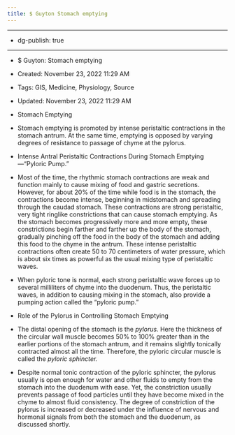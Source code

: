 ```yaml
---
title: $ Guyton Stomach emptying
---
```


- --

- dg-publish: true

- --

- $ Guyton: Stomach emptying

- Created: November 23, 2022 11:29 AM

- Tags: GIS, Medicine, Physiology, Source

- Updated: November 23, 2022 11:29 AM

- Stomach Emptying

- Stomach emptying is promoted by intense peristaltic contractions in the stomach antrum. At the same time, emptying is opposed by varying degrees of resistance to passage of chyme at the pylorus.

- Intense Antral Peristaltic Contractions During Stomach Emptying—“Pyloric Pump.”

- Most of the time, the rhythmic stomach contractions are weak and function mainly to cause mixing of food and gastric secretions. However, for about 20% of the time while food is in the stomach, the contractions become intense, beginning in midstomach and spreading through the caudad stomach. These contractions are strong peristaltic, very tight ringlike constrictions that can cause stomach emptying. As the stomach becomes progressively more and more empty, these constrictions begin farther and farther up the body of the stomach, gradually pinching off the food in the body of the stomach and adding this food to the chyme in the antrum. These intense peristaltic contractions often create 50 to 70 centimeters of water pressure, which is about six times as powerful as the usual mixing type of peristaltic waves.

- When pyloric tone is normal, each strong peristaltic wave forces up to several milliliters of chyme into the duodenum. Thus, the peristaltic waves, in addition to causing mixing in the stomach, also provide a pumping action called the “pyloric pump.”

- Role of the Pylorus in Controlling Stomach Emptying

- The distal opening of the stomach is the *pylorus.* Here the thickness of the circular wall muscle becomes 50% to 100% greater than in the earlier portions of the stomach antrum, and it remains slightly tonically contracted almost all the time. Therefore, the pyloric circular muscle is called the *pyloric sphincter.*

- Despite normal tonic contraction of the pyloric sphincter, the pylorus usually is open enough for water and other fluids to empty from the stomach into the duodenum with ease. Yet, the constriction usually prevents passage of food particles until they have become mixed in the chyme to almost fluid consistency. The degree of constriction of the pylorus is increased or decreased under the influence of nervous and hormonal signals from both the stomach and the duodenum, as discussed shortly.
